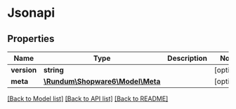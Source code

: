 # Jsonapi

## Properties
Name | Type | Description | Notes
------------ | ------------- | ------------- | -------------
**version** | **string** |  | [optional] 
**meta** | [**\Rundum\Shopware6\Model\Meta**](Meta.md) |  | [optional] 

[[Back to Model list]](../../README.md#documentation-for-models) [[Back to API list]](../../README.md#documentation-for-api-endpoints) [[Back to README]](../../README.md)

